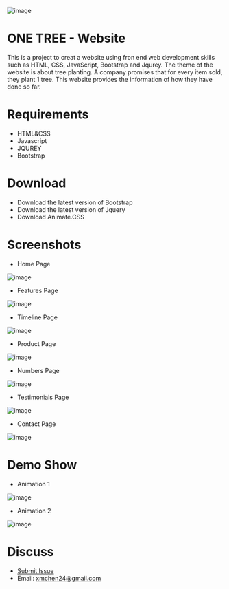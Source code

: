 ![image](https://github.com/xmChen24/one-tree/blob/master/image/One-Tree22.png)

ONE TREE - Website
=

This is a project to creat a website using fron end web development skills such as HTML, CSS, JavaScript, Bootstrap and Jqurey.
The theme of the website is about tree planting. A company promises that for every item sold, they plant 1 tree. This website provides the information of how they have done so far.  
####

Requirements
=
* HTML&CSS
* Javascript
* JQUREY
* Bootstrap

Download
=
* Download the latest version of Bootstrap
* Download the latest version of Jquery
* Download Animate.CSS

Screenshots
=
* Home Page

![image](https://github.com/xmChen24/one-tree/blob/master/image/148183675.png)

* Features Page

![image](https://github.com/xmChen24/one-tree/blob/master/image/2.png)

* Timeline Page

![image](https://github.com/xmChen24/one-tree/blob/master/image/3.png)

* Product Page

![image](https://github.com/xmChen24/one-tree/blob/master/image/4.png)

* Numbers Page

![image](https://github.com/xmChen24/one-tree/blob/master/image/5.png)

* Testimonials Page

![image](https://github.com/xmChen24/one-tree/blob/master/image/6.png)

* Contact Page

![image](https://github.com/xmChen24/one-tree/blob/master/image/11.png)


Demo Show
=

* Animation 1

![image](https://github.com/xmChen24/one-tree/blob/master/image/animate1.gif)


* Animation 2

![image](https://github.com/xmChen24/one-tree/blob/master/image/animate2.gif)

Discuss
=

* [Submit Issue](https://github.com/xmChen24/one-tree/issues)
* Email: xmchen24@gmail.com






